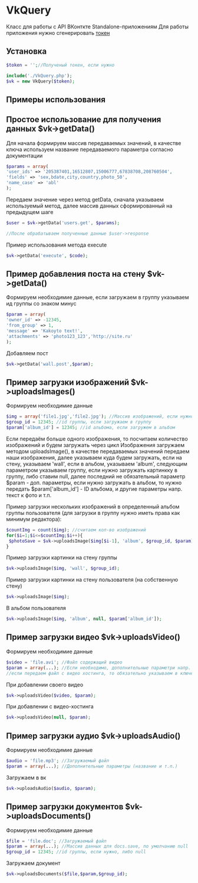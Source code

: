 VkQuery
=============

Класс для работы с API ВКонткте Standalone-приложениям
Для работы приложения нужно сгенерировать [токен](http://vk.com/dev/auth_mobile)

## Установка

```php
$token = '';//Полученый токен, если нужно

include('./VkQuery.php');
$vk = new VkQuery($token);
```

## Примеры использования

## Простое использование для получения данных $vk->getData()

Для начала формируем массив передаваемых значений, в качестве ключа используем название передаваемого параметра согласно документации

```php
$params = array(
'user_ids' => '205387401,16512807,15006777,67838708,208760504',
'fields' => 'sex,bdate,city,country,photo_50',
'name_case' => 'abl'
);
```

Передаем значение через метод getData, сначала указываем используемый метод, далее массив данных сформированный на предыдущем шаге

```php
$user = $vk->getData('users.get', $params);

//После обрабатываем полученные данные $user->response
```

Пример использования метода execute

```php
$vk->getData('execute', $code);
```

## Пример добавления поста на стену $vk->getData()

Формируем необходимие данные, если загружаем в группу указываем ид группы со знаком минус

```php
$param = array(
'owner_id' => -12345,
'from_group' => 1,
'message' => 'Kakoyto text!',
'attachments' => 'photo123_123','http://site.ru'
);
```

Добавляем пост

```php
$vk->getData('wall.post',$param);
```

## Пример загрузки изображений $vk->uploadsImages()

Формируем необходимие данные

```php
$img = array('file1.jpg','file2.jpg'); //Массив изображений, если нужно загрузить белее одной картинки
$group_id = 12345; //id группы, если загружаем в группу
$param['album_id'] = 12345; //id альбома, если загружем в альбом
```

Если передаём больше одного изображения, то посчитаем количество изображений и будем загружать через цикл
Изображения загружаем методом uploadsImage(), в качестве передаваемых значений передаем наши изображения, далее указываем куда будем загружать, если на стену, указываем 'wall', если в альбом, указываем 'album', следующим параметром указываем группу, если нужно загружать картинкку в группу, либо ставим null, далее последний не обязательный параметр $param - доп. параметры, если нужно загружать в альбом, то нужно передать $param['album_id'] - ID альбома, и другие параметры напр. текст к фото и т.п.

Пример загрузки нескольких изображений в определенный альбом группы пользователя (для загрузки в группу нужно иметь права как минимум редактора):

```php
$countImg = count($img); //считаем кол-во изображений
for($i=1;$i<=$countImg;$i++){
 $photoSave = $vk->uploadsImage($img[$i-1], 'album', $group_id, $param);
}
```

Пример загрузки картинки на стену группы

```php
$vk->uploadsImage($img, 'wall', $group_id);
```

Пример загрузки картинки на стену пользователя (на собственную стену)

```php
$vk->uploadsImage($img);
```

В альбом пользователя

```php
$vk->uploadsImage($img, 'album', null, $param['album_id']);
```

## Пример загрузки видео $vk->uploadsVideo()

Формируем необходимие данные

```php
$video = 'file.avi'; //Файл содержащий видео
$param = array(...); //Если необходимо, дополнительные параметри напр. заголовок, описание и т.п., 
//если передаем файл с видео хостинга, то обязательно указываем в ключе 'link'=>'ссылка_на_ролик'
```

При добавлении своего видео

```php
$vk->uploadsVideo($video, $param);
```

При добавлении с видео-хостинга

```php
$vk->uploadsVideo(null, $param);
```

## Пример загрузки аудио $vk->uploadsAudio()

Формируем необходимие данные

```php
$audio = 'file.mp3'; //Загружаемый файл
$param = array(...); //Дополнительные параметры (название и т.п.)
```

Загружаем в вк

```php
$vk->uploadsAudio($audio, $param);
```

## Пример загрузки документов $vk->uploadsDocuments()

Формируем необходимие данные

```php
$file = 'file.doc'; //Загружаемый файл
$param = array(...); //Массив данных для docs.save, по умолчанию null
$group_id = 12345; //id группы, если нужно, либо null
```

Загружаем документ

```php
$vk->uploadsDocuments($file,$param,$group_id);
```
